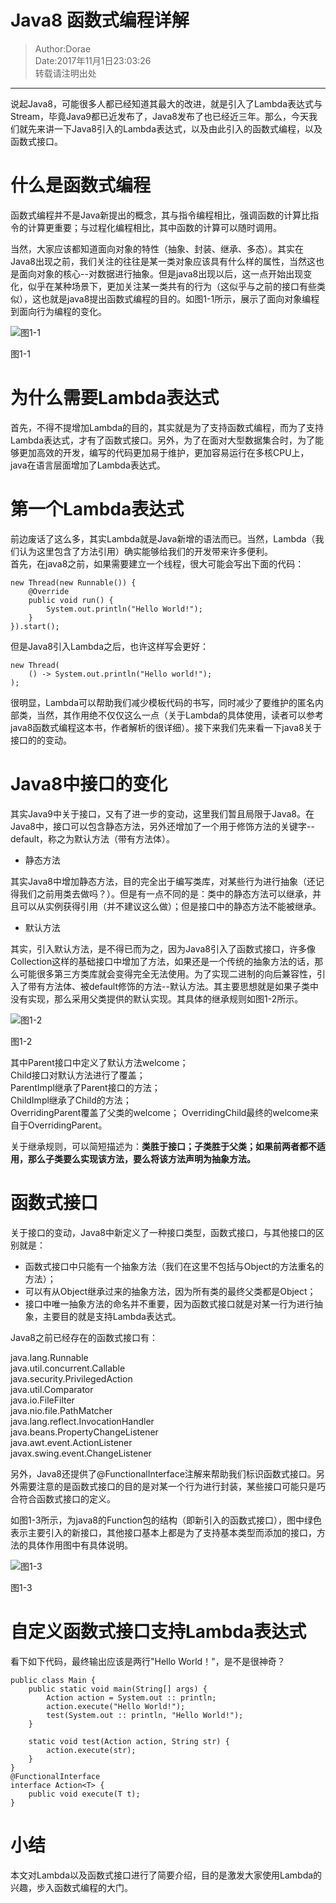 # Java8 函数式编程详解
> Author:Dorae  
> Date:2017年11月1日23:03:26  
> 转载请注明出处

----

说起Java8，可能很多人都已经知道其最大的改进，就是引入了Lambda表达式与Stream，毕竟Java9都已近发布了，Java8发布了也已经近三年。那么，今天我们就先来讲一下Java8引入的Lambda表达式，以及由此引入的函数式编程，以及函数式接口。

# 什么是函数式编程

函数式编程并不是Java新提出的概念，其与指令编程相比，强调函数的计算比指令的计算更重要；与过程化编程相比，其中函数的计算可以随时调用。

当然，大家应该都知道面向对象的特性（抽象、封装、继承、多态）。其实在Java8出现之前，我们关注的往往是某一类对象应该具有什么样的属性，当然这也是面向对象的核心--对数据进行抽象。但是java8出现以后，这一点开始出现变化，似乎在某种场景下，更加关注某一类共有的行为（这似乎与之前的接口有些类似），这也就是java8提出函数式编程的目的。如图1-1所示，展示了面向对象编程到面向行为编程的变化。

![图1-1](./medias/img1-1.bmp)

图1-1

# 为什么需要Lambda表达式

首先，不得不提增加Lambda的目的，其实就是为了支持函数式编程，而为了支持Lambda表达式，才有了函数式接口。另外，为了在面对大型数据集合时，为了能够更加高效的开发，编写的代码更加易于维护，更加容易运行在多核CPU上，java在语言层面增加了Lambda表达式。

# 第一个Lambda表达式

前边废话了这么多，其实Lambda就是Java新增的语法而已。当然，Lambda（我们认为这里包含了方法引用）确实能够给我们的开发带来许多便利。  
首先，在java8之前，如果需要建立一个线程，很大可能会写出下面的代码：

	new Thread(new Runnable()) {
		@Override
		public void run() {
			System.out.println("Hello World!");
		}
	}).start();

但是Java8引入Lambda之后，也许这样写会更好：

	new Thread(
		() -> System.out.println("Hello world!");
	);

很明显，Lambda可以帮助我们减少模板代码的书写，同时减少了要维护的匿名内部类，当然，其作用绝不仅仅这么一点（关于Lambda的具体使用，读者可以参考java8函数式编程这本书，作者解析的很详细）。接下来我们先来看一下java8关于接口的的变动。

# Java8中接口的变化

其实Java9中关于接口，又有了进一步的变动，这里我们暂且局限于Java8。在Java8中，接口可以包含静态方法，另外还增加了一个用于修饰方法的关键字--default，称之为默认方法（带有方法体）。

+ 静态方法

其实Java8中增加静态方法，目的完全出于编写类库，对某些行为进行抽象（还记得我们之前用类去做吗？）。但是有一点不同的是：类中的静态方法可以继承，并且可以从实例获得引用（并不建议这么做）；但是接口中的静态方法不能被继承。

+ 默认方法

其实，引入默认方法，是不得已而为之，因为Java8引入了函数式接口，许多像Collection这样的基础接口中增加了方法，如果还是一个传统的抽象方法的话，那么可能很多第三方类库就会变得完全无法使用。为了实现二进制的向后兼容性，引入了带有方法体、被default修饰的方法--默认方法。其主要思想就是如果子类中没有实现，那么采用父类提供的默认实现。其具体的继承规则如图1-2所示。

![图1-2](./medias/img1-2.png)

图1-2

其中Parent接口中定义了默认方法welcome；  
Child接口对默认方法进行了覆盖；  
ParentImpl继承了Parent接口的方法；  
ChildImpl继承了Child的方法；  
OverridingParent覆盖了父类的welcome；
OverridingChild最终的welcome来自于OverridingParent。

关于继承规则，可以简短描述为：**类胜于接口；子类胜于父类；如果前两者都不适用，那么子类要么实现该方法，要么将该方法声明为抽象方法。**

# 函数式接口

关于接口的变动，Java8中新定义了一种接口类型，函数式接口，与其他接口的区别就是：
+ 函数式接口中只能有一个抽象方法（我们在这里不包括与Object的方法重名的方法）；
+ 可以有从Object继承过来的抽象方法，因为所有类的最终父类都是Object；
+ 接口中唯一抽象方法的命名并不重要，因为函数式接口就是对某一行为进行抽象，主要目的就是支持Lambda表达式。

Java8之前已经存在的函数式接口有：
 
java.lang.Runnable  
java.util.concurrent.Callable  
java.security.PrivilegedAction  
java.util.Comparator  
java.io.FileFilter  
java.nio.file.PathMatcher  
java.lang.reflect.InvocationHandler  
java.beans.PropertyChangeListener  
java.awt.event.ActionListener  
javax.swing.event.ChangeListener

另外，Java8还提供了@FunctionalInterface注解来帮助我们标识函数式接口。另外需要注意的是函数式接口的目的是对某一个行为进行封装，某些接口可能只是巧合符合函数式接口的定义。

如图1-3所示，为java8的Function包的结构（即新引入的函数式接口），图中绿色表示主要引入的新接口，其他接口基本上都是为了支持基本类型而添加的接口，方法的具体作用图中有具体说明。

![图1-3](./medias/img1-3.bmp)

图1-3

# 自定义函数式接口支持Lambda表达式

看下如下代码，最终输出应该是两行"Hello World！"，是不是很神奇？

	public class Main {
		public static void main(String[] args) {
			Action action = System.out :: println;
			action.execute("Hello World!");
			test(System.out :: println, "Hello World!");
		}
	
		static void test(Action action, String str) {
			action.execute(str);
		}
	}
	@FunctionalInterface
	interface Action<T> {
		public void execute(T t);
	}

# 小结

本文对Lambda以及函数式接口进行了简要介绍，目的是激发大家使用Lambda的兴趣，步入函数式编程的大门。